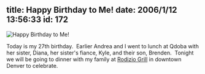 title: Happy Birthday to Me!
date: 2006/1/12 13:56:33
id: 172
---
![Happy Birthday to Me!](/journal_images/Birthday.jpg)

Today is my 27th birthday.  Earlier Andrea and I went to lunch at Qdoba with her sister, Diana, her sister's fiance, Kyle, and their son, Brenden.  Tonight we will be going to dinner with my family at [Rodizio Grill](http://www.rodiziogrill.com/) in downtown Denver to celebrate.